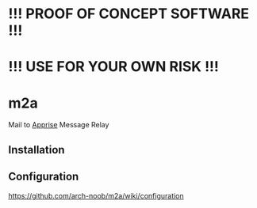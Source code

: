 # !!! PROOF OF CONCEPT SOFTWARE !!!
# !!! USE FOR YOUR OWN RISK !!!

# m2a
Mail to [Apprise](https://github.com/caronc/apprise) Message Relay

## Installation

## Configuration
https://github.com/arch-noob/m2a/wiki/configuration
